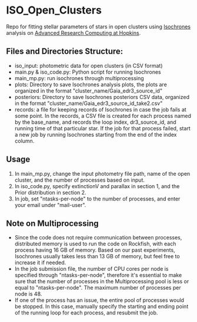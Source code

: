 # ISO_Open_Clusters
Repo for fitting stellar parameters of stars in open clusters using [Isochrones](https://github.com/timothydmorton/isochrones) analysis on [Advanced Research Computing at Hopkins](https://www.arch.jhu.edu/).

## Files and Directories Structure:
 - iso_input: photometric data for open clusters (in CSV format)
 - main.py & iso_code.py: Python script for running Isochrones
 - main_mp.py: run isochrones through multiprocessing
 - plots: Directory to save Isochrones analysis plots, the plots are organized in the format "cluster_name/Gaia_edr3_source_id"
 - posteriors: Directory to save Isochrones posteriors CSV data, organized in the format "cluster_name/Gaia_edr3_source_id_take2.csv"
 - records: a file for keeping records of Isochrones in case the job fails at some point. In the records, a CSV file is created for each
process named by the base_name, and records the loop index, dr3_source_id, and running time of that particular star. If the job for that process failed, start a new job by running Isochrones starting from the end of the index column.

## Usage
1. In main_mp.py, change the input photometry file path, name of the open cluster, and the number of processes based on input.
2. In iso_code.py, specify extinctionV and parallax in section 1, and the Prior distribution in section 2.
3. In job, set "ntasks-per-node" to the number of processes, and enter your email under "mail-user".

## Note on Multiprocessing
 - Since the code does not require communication between processes, distributed memory is used to run the code on Rockfish, with each process having 16 GB of memory. Based on our past experiments, Isochrones usually takes less than 13 GB of memory, but feel free to increase it if needed.
 - In the job submission file, the number of CPU cores per node is specified through "ntasks-per-node", therefore it's essential to make sure that the number of processes in the Multiprocessing pool is less or equal to "ntasks-per-node". The maximum number of processes per node is 48.
 - If one of the process has an issue, the entire pool of processes would be stopped. In this case, manually specify the starting and ending point of the running loop for each process, and resubmit the job.
